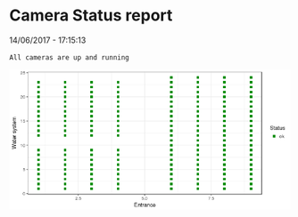 Camera Status report
================
14/06/2017 - 17:15:13

    All cameras are up and running

![](camreport_files/figure-markdown_github/unnamed-chunk-2-1.png)
